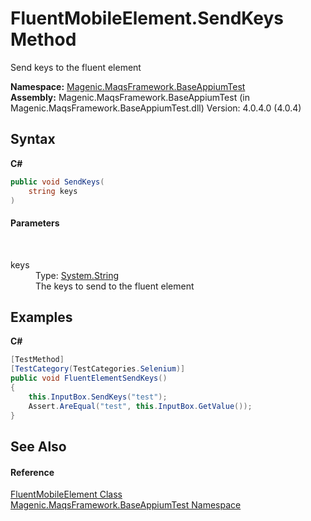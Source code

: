 # FluentMobileElement.SendKeys Method 
 

Send keys to the fluent element

**Namespace:**&nbsp;<a href="#/MAQS_4/Appium_AUTOGENERATED/Magenic-MaqsFramework-BaseAppiumTest_Namespace">Magenic.MaqsFramework.BaseAppiumTest</a><br />**Assembly:**&nbsp;Magenic.MaqsFramework.BaseAppiumTest (in Magenic.MaqsFramework.BaseAppiumTest.dll) Version: 4.0.4.0 (4.0.4)

## Syntax

**C#**<br />
``` C#
public void SendKeys(
	string keys
)
```


#### Parameters
&nbsp;<dl><dt>keys</dt><dd>Type: <a href="http://msdn2.microsoft.com/en-us/library/s1wwdcbf" target="_blank">System.String</a><br />The keys to send to the fluent element</dd></dl>

## Examples

**C#**<br />
``` C#
[TestMethod]
[TestCategory(TestCategories.Selenium)]
public void FluentElementSendKeys()
{
    this.InputBox.SendKeys("test");
    Assert.AreEqual("test", this.InputBox.GetValue());
}
```


## See Also


#### Reference
<a href="#/MAQS_4/Appium_AUTOGENERATED/FluentMobileElement_Class">FluentMobileElement Class</a><br /><a href="#/MAQS_4/Appium_AUTOGENERATED/Magenic-MaqsFramework-BaseAppiumTest_Namespace">Magenic.MaqsFramework.BaseAppiumTest Namespace</a><br />